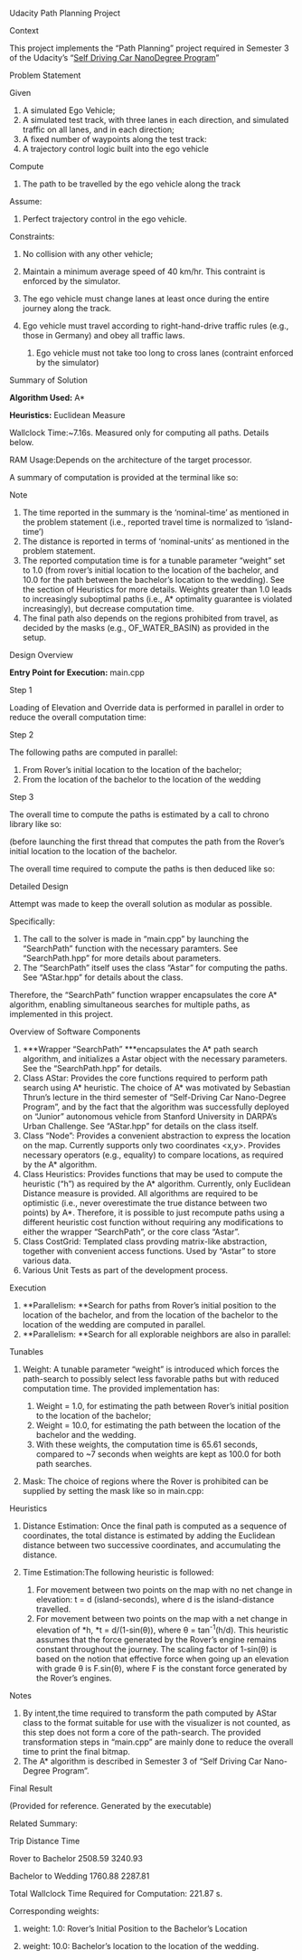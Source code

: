 Udacity Path Planning Project

Context

This project implements the “Path Planning” project required in Semester 3 of the Udacity’s “[Self Driving Car NanoDegree Program](https://de.udacity.com/course/self-driving-car-engineer-nanodegree--nd013)”

Problem Statement

Given

1.  A simulated Ego Vehicle;
2.  A simulated test track, with three lanes in each direction, and simulated traffic on all lanes, and in each direction;
3.  A fixed number of waypoints along the test track:
4.  A trajectory control logic built into the ego vehicle

Compute

1.  The path to be travelled by the ego vehicle along the track

Assume:

1.  Perfect trajectory control in the ego vehicle.

Constraints:

1.  No collision with any other vehicle;
2.  Maintain a minimum average speed of 40 km/hr. This contraint is enforced by the simulator.
3.  The ego vehicle must change lanes at least once during the entire journey along the track.
4.  Ego vehicle must travel according to right-hand-drive traffic rules (e.g., those in Germany) and obey all traffic laws.

    1.  Ego vehicle must not take too long to cross lanes (contraint enforced by the simulator)

Summary of Solution

**Algorithm Used:** A\*

**Heuristics:** Euclidean Measure

Wallclock Time:~7.16s. Measured only for computing all paths. Details below.

RAM Usage:Depends on the architecture of the target processor.

A summary of computation is provided at the terminal like so:

Note

1.  The time reported in the summary is the ‘nominal-time’ as mentioned in the problem statement (i.e., reported travel time is normalized to ‘island-time’)
2.  The distance is reported in terms of ‘nominal-units’ as mentioned in the problem statement.
3.  The reported computation time is for a tunable parameter “weight” set to 1.0 (from rover’s initial location to the location of the bachelor, and 10.0 for the path between the bachelor’s location to the wedding). See the section of Heuristics for more details. Weights greater than 1.0 leads to increasingly suboptimal paths (i.e., A\* optimality guarantee is violated increasingly), but decrease computation time.
4.  The final path also depends on the regions prohibited from travel, as decided by the masks (e.g., OF\_WATER\_BASIN) as provided in the setup.

Design Overview

**Entry Point for Execution:** main.cpp

Step 1

Loading of Elevation and Override data is performed in parallel in order to reduce the overall computation time:

Step 2

The following paths are computed in parallel:

1.  From Rover’s initial location to the location of the bachelor;
2.  From the location of the bachelor to the location of the wedding

Step 3

The overall time to compute the paths is estimated by a call to chrono library like so:

(before launching the first thread that computes the path from the Rover’s initial location to the location of the bachelor.

The overall time required to compute the paths is then deduced like so:

Detailed Design

Attempt was made to keep the overall solution as modular as possible.

Specifically:

1.  The call to the solver is made in “main.cpp” by launching the “SearchPath” function with the necessary paramters. See “SearchPath.hpp” for more details about parameters.
2.  The “SearchPath” itself uses the class “Astar” for computing the paths. See “AStar.hpp” for details about the class.

Therefore, the “SearchPath” function wrapper encapsulates the core A\* algorithm, enabling simultaneous searches for multiple paths, as implemented in this project.

Overview of Software Components

1.  ***Wrapper “SearchPath” ***encapsulates the A\* path search algorithm, and initializes a Astar object with the necessary parameters. See the “SearchPath.hpp” for details.
2.  Class AStar: Provides the core functions required to perform path search using A\* heuristic. The choice of A\* was motivated by Sebastian Thrun’s lecture in the third semester of “Self-Driving Car Nano-Degree Program”, and by the fact that the algorithm was successfully deployed on “Junior” autonomous vehicle from Stanford University in DARPA’s Urban Challenge. See “AStar.hpp” for details on the class itself.
3.  Class “Node”: Provides a convenient abstraction to express the location on the map. Currently supports only two coordinates &lt;x,y&gt;. Provides necessary operators (e.g., equality) to compare locations, as required by the A\* algorithm.
4.  Class Heuristics: Provides functions that may be used to compute the heuristic (“h”) as required by the A\* algorithm. Currently, only Euclidean Distance measure is provided. All algorithms are required to be optimistic (i.e., never overestimate the true distance between two points) by A\*. Therefore, it is possible to just recompute paths using a different heuristic cost function without requiring any modifications to either the wrapper “SearchPath”, or the core class “Astar”.
5.  Class CostGrid: Templated class provding matrix-like abstraction, together with convenient access functions. Used by “Astar” to store various data.
6.  Various Unit Tests as part of the development process.

Execution

1.  **Parallelism: **Search for paths from Rover’s initial position to the location of the bachelor, and from the location of the bachelor to the location of the wedding are computed in parallel.
2.  **Parallelism: **Search for all explorable neighbors are also in parallel:

Tunables

1.  Weight: A tunable parameter “weight” is introduced which forces the path-search to possibly select less favorable paths but with reduced computation time. The provided implementation has:

    1.  Weight = 1.0, for estimating the path between Rover’s initial position to the location of the bachelor;
    2.  Weight = 10.0, for estimating the path between the location of the bachelor and the wedding.
    3.  With these weights, the computation time is 65.61 seconds, compared to ~7 seconds when weights are kept as 100.0 for both path searches.

1.  Mask: The choice of regions where the Rover is prohibited can be supplied by setting the mask like so in main.cpp:

Heuristics

1.  Distance Estimation: Once the final path is computed as a sequence of coordinates, the total distance is estimated by adding the Euclidean distance between two successive coordinates, and accumulating the distance.
2.  Time Estimation:The following heuristic is followed:

    1.  For movement between two points on the map with no net change in elevation: t = d (island-seconds), where d is the island-distance travelled.
    2.  For movement between two points on the map with a net change in elevation of *h, *t = d/(1-sin(θ)), where θ = tan<sup>-1</sup>(h/d). This heuristic assumes that the force generated by the Rover’s engine remains constant throughout the journey. The scaling factor of  1-sin(θ) is based on the notion that effective force when going up an elevation with grade θ is F.sin(θ), where F is the constant force generated by the Rover’s engines.

Notes

1.  By intent,the time required to transform the path computed by AStar class to the format suitable for use with the visualizer is not counted, as this step does not form a core of the path-search. The provided transformation steps in “main.cpp” are mainly done to reduce the overall time to print the final bitmap.
2.  The A\* algorithm is described in Semester 3 of “Self Driving Car Nano-Degree Program”.

Final Result

(Provided for reference. Generated by the executable)

Related Summary:

Trip Distance Time

Rover to Bachelor 2508.59 3240.93

Bachelor to Wedding 1760.88 2287.81

Total Wallclock Time Required for Computation: 221.87 s.

Corresponding weights:

1. weight: 1.0: Rover’s Initial Position to the Bachelor’s Location

2. weight: 10.0: Bachelor’s location to the location of the wedding.


